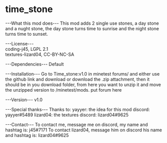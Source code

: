 # time_stone

---What this mod does---
This mod adds 2 single use stones, a day stone and a nught stone, the day stone turns time to sunrise and the night stone turns time to sunset.

---License---<br />
coding-j45, LGPL 2.1<br />
textures-lizard04, CC-BY-NC-SA

---Dependencies---
Default

---Installation---
Go to Time_stone:v1.0 in minetest forums\/ and either use the github link and download or download the .zip attachment, then it should be in you download folder, from here you want to unzip it and move the unzipped version to /minetest/mods.
put forum here

---Version---
v1.0

---Special thanks---
Thanks to:
yayyer: the idea for this mod
discord: yayyer#5489
lizard04: the textures
discord: lizard04#9625

---Contact---
To contact me, message me on discord, my name and hashtag is: j45#7171
To contact lizard04, message him on discord his name and hashtag is: lizard04#9625
